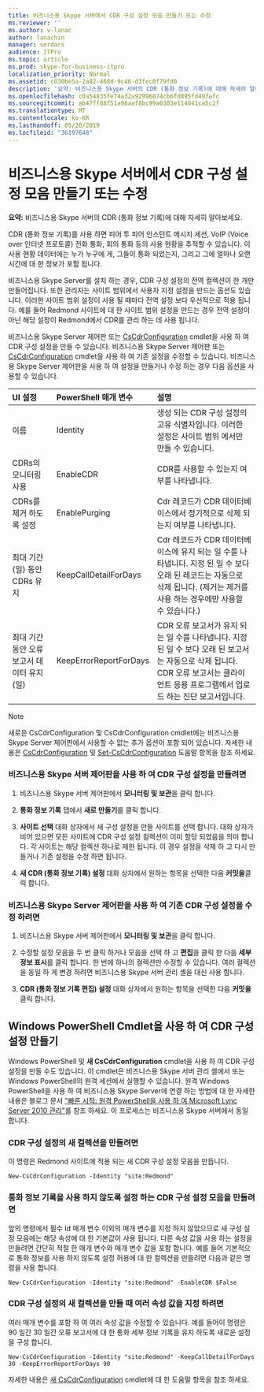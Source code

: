 ```yaml
---
title: 비즈니스용 Skype 서버에서 CDR 구성 설정 모음 만들기 또는 수정
ms.reviewer: ''
ms.author: v-lanac
author: lanachin
manager: serdars
audience: ITPro
ms.topic: article
ms.prod: skype-for-business-itpro
localization_priority: Normal
ms.assetid: c830be5a-2a82-468d-9c46-d3fec0f79fd0
description: '요약: 비즈니스용 Skype 서버의 CDR (통화 정보 기록)에 대해 자세히 알아보세요.'
ms.openlocfilehash: c0a54835fe74a32a92996874cb6fd895fd49fafc
ms.sourcegitcommit: ab47ff88f51a96aaf8bc99a6303e114d41ca5c2f
ms.translationtype: MT
ms.contentlocale: ko-KR
ms.lasthandoff: 05/20/2019
ms.locfileid: "36197648"
---
```

# <a name="create-or-modify-a-collection-of-cdr-configuration-settings-in-skype-for-business-server"></a>비즈니스용 Skype 서버에서 CDR 구성 설정 모음 만들기 또는 수정
 
**요약:** 비즈니스용 Skype 서버의 CDR (통화 정보 기록)에 대해 자세히 알아보세요.
  
CDR (통화 정보 기록)를 사용 하면 피어 투 피어 인스턴트 메시지 세션, VoIP (Voice over 인터넷 프로토콜) 전화 통화, 회의 통화 등의 사용 현황을 추적할 수 있습니다. 이 사용 현황 데이터에는 누가 누구에 게, 그들이 통화 되었는지, 그리고 그에 얼마나 오랜 시간에 대 한 정보가 포함 됩니다.
  
비즈니스용 Skype Server를 설치 하는 경우, CDR 구성 설정의 전역 컬렉션이 한 개만 만들어집니다. 또한 관리자는 사이트 범위에서 사용자 지정 설정을 만드는 옵션도 있습니다. 이러한 사이트 범위 설정이 사용 될 때마다 전역 설정 보다 우선적으로 적용 됩니다. 예를 들어 Redmond 사이트에 대 한 사이트 범위 설정을 만드는 경우 전역 설정이 아닌 해당 설정이 Redmond에서 CDR를 관리 하는 데 사용 됩니다.
  
비즈니스용 Skype Server 제어판 또는 [CsCdrConfiguration](https://docs.microsoft.com/powershell/module/skype/new-cscdrconfiguration?view=skype-ps) cmdlet을 사용 하 여 CDR 구성 설정을 만들 수 있습니다. 비즈니스용 Skype Server 제어판 또는 [CsCdrConfiguration](https://docs.microsoft.com/powershell/module/skype/set-cscdrconfiguration?view=skype-ps) cmdlet을 사용 하 여 기존 설정을 수정할 수 있습니다. 비즈니스용 Skype Server 제어판을 사용 하 여 설정을 만들거나 수정 하는 경우 다음 옵션을 사용할 수 있습니다.
  
|**UI 설정**|**PowerShell 매개 변수**|**설명**|
|:-----|:-----|:-----|
|이름  <br/> |Identity  <br/> |생성 되는 CDR 구성 설정의 고유 식별자입니다. 이러한 설정은 사이트 범위 에서만 만들 수 있습니다.  <br/> |
|CDRs의 모니터링 사용  <br/> |EnableCDR  <br/> |CDR를 사용할 수 있는지 여부를 나타냅니다.  <br/> |
|CDRs를 제거 하도록 설정  <br/> |EnablePurging  <br/> |Cdr 레코드가 CDR 데이터베이스에서 정기적으로 삭제 되는지 여부를 나타냅니다.  <br/> |
|최대 기간 (일) 동안 CDRs 유지  <br/> |KeepCallDetailForDays  <br/> |Cdr 레코드가 CDR 데이터베이스에 유지 되는 일 수를 나타냅니다. 지정 된 일 수 보다 오래 된 레코드는 자동으로 삭제 됩니다. (제거는 제거를 사용 하는 경우에만 사용할 수 있습니다.)  <br/> |
|최대 기간 동안 오류 보고서 데이터 유지 (일)  <br/> |KeepErrorReportForDays  <br/> |CDR 오류 보고서가 유지 되는 일 수를 나타냅니다. 지정 된 일 수 보다 오래 된 보고서는 자동으로 삭제 됩니다. CDR 오류 보고서는 클라이언트 응용 프로그램에서 업로드 하는 진단 보고서입니다.  <br/> |
   
> [!NOTE]
> 새로운 CsCdrConfiguration 및 CsCdrConfiguration cmdlet에는 비즈니스용 Skype Server 제어판에서 사용할 수 없는 추가 옵션이 포함 되어 있습니다. 자세한 내용은 [CsCdrConfiguration](https://docs.microsoft.com/powershell/module/skype/new-cscdrconfiguration?view=skype-ps) 및 [Set-CsCdrConfiguration](https://docs.microsoft.com/powershell/module/skype/set-cscdrconfiguration?view=skype-ps) 도움말 항목을 참조 하세요.
  
### <a name="to-create-cdr-configuration-settings-by-using-skype-for-business-server-control-panel"></a>비즈니스용 Skype 서버 제어판을 사용 하 여 CDR 구성 설정을 만들려면

1. 비즈니스용 Skype 서버 제어판에서 **모니터링 및 보관**을 클릭 합니다.
    
2. **통화 정보 기록** 탭에서 **새로 만들기**를 클릭 합니다.
    
3. **사이트 선택** 대화 상자에서 새 구성 설정을 만들 사이트를 선택 합니다. 대화 상자가 비어 있으면 모든 사이트에 CDR 구성 설정 컬렉션이 이미 할당 되었음을 의미 합니다. 각 사이트는 해당 컬렉션 하나로 제한 됩니다. 이 경우 설정을 삭제 하 고 다시 만들거나 기존 설정을 수정 하면 됩니다.
    
4. **새 CDR (통화 정보 기록) 설정** 대화 상자에서 원하는 항목을 선택한 다음 **커밋을**클릭 합니다.
    
### <a name="to-modify-existing-cdr-configuration-settings-by-using-skype-for-business-server-control-panel"></a>비즈니스용 Skype Server 제어판을 사용 하 여 기존 CDR 구성 설정을 수정 하려면

1. 비즈니스용 Skype 서버 제어판에서 **모니터링 및 보관**을 클릭 합니다.
    
2. 수정할 설정 모음을 두 번 클릭 하거나 모음을 선택 하 고 **편집**을 클릭 한 다음 **세부 정보 표시**를 클릭 합니다. 한 번에 하나의 컬렉션만 수정할 수 있습니다. 여러 컬렉션을 동일 하 게 변경 하려면 비즈니스용 Skype 서버 관리 셸을 대신 사용 합니다.
    
3. **CDR (통화 정보 기록 편집) 설정** 대화 상자에서 원하는 항목을 선택한 다음 **커밋을**클릭 합니다.
    
## <a name="creating-cdr-configuration-settings-by-using-windows-powershell-cmdlets"></a>Windows PowerShell Cmdlet을 사용 하 여 CDR 구성 설정 만들기

Windows PowerShell 및 **새 CsCdrConfiguration** cmdlet을 사용 하 여 CDR 구성 설정을 만들 수도 있습니다. 이 cmdlet은 비즈니스용 Skype 서버 관리 셸에서 또는 Windows PowerShell의 원격 세션에서 실행할 수 있습니다. 원격 Windows PowerShell을 사용 하 여 비즈니스용 Skype Server에 연결 하는 방법에 대 한 자세한 내용은 블로그 문서 ["빠른 시작: 원격 PowerShell을 사용 하 여 Microsoft Lync Server 2010 관리"](https://go.microsoft.com/fwlink/p/?linkId=255876)를 참조 하세요. 이 프로세스는 비즈니스용 Skype 서버에서 동일 합니다.
  
### <a name="to-create-a-new-collection-of-cdr-configuration-settings"></a>CDR 구성 설정의 새 컬렉션을 만들려면

 이 명령은 Redmond 사이트에 적용 되는 새 CDR 구성 설정 모음을 만듭니다.
    
  ```
  New-CsCdrConfiguration -Identity "site:Redmond"
  ```

### <a name="to-create-a-collection-of-cdr-configuration-settings-that-disable-call-detail-recording"></a>통화 정보 기록을 사용 하지 않도록 설정 하는 CDR 구성 설정 모음을 만들려면

 앞의 명령에서 필수 Id 매개 변수 이외의 매개 변수를 지정 하지 않았으므로 새 구성 설정 모음에는 해당 속성에 대 한 기본값이 사용 됩니다. 다른 속성 값을 사용 하는 설정을 만들려면 간단히 적절 한 매개 변수와 매개 변수 값을 포함 합니다. 예를 들어 기본적으로 통화 정보를 사용 하지 않도록 설정 허용에 대 한 컬렉션을 만들려면 다음과 같은 명령을 사용 합니다.
    
  ```
  New-CsCdrConfiguration -Identity "site:Redmond" -EnableCDR $False
  ```

### <a name="to-specify-multiple-property-values-when-creating-a-new-collection-of-cdr-configuration-settings"></a>CDR 구성 설정의 새 컬렉션을 만들 때 여러 속성 값을 지정 하려면

 여러 매개 변수를 포함 하 여 여러 속성 값을 수정할 수 있습니다. 예를 들어이 명령은 90 일간 30 일간 오류 보고서에 대 한 통화 세부 정보 기록을 유지 하도록 새로운 설정을 구성 합니다.
    
  ```
  New-CsCdrConfiguration -Identity "site:Redmond" -KeepCallDetailForDays 30 -KeepErrorReportForDays 90
  ```

자세한 내용은 [새 CsCdrConfiguration](https://docs.microsoft.com/powershell/module/skype/new-cscdrconfiguration?view=skype-ps) cmdlet에 대 한 도움말 항목을 참조 하세요.
  

